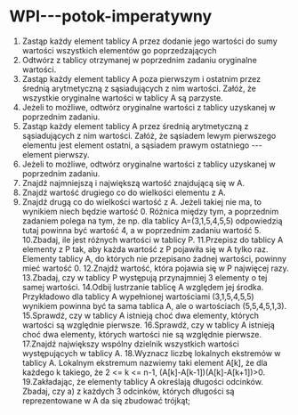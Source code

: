 # WPI---potok-imperatywny

1. Zastąp każdy element tablicy A przez dodanie jego wartości do sumy
wartości wszystkich elementów go poprzedzających
2. Odtwórz z tablicy otrzymanej w poprzednim zadaniu oryginalne wartości.
3. Zastąp każdy element tablicy A poza pierwszym i
ostatnim przez średnią arytmetyczną z sąsiadujących z nim wartości. Załóż,
że wszystkie oryginalne wartości w tablicy A są parzyste.
4. Jeżeli to możliwe, odtwórz oryginalne wartości z tablicy uzyskanej w
poprzednim zadaniu.
5. Zastąp każdy element tablicy A przez średnią arytmetyczną z sąsiadujących
z nim wartości. Załóż, że sąsiadem lewym pierwszego elementu jest element
ostatni, a sąsiadem prawym ostatniego --- element pierwszy.
6. Jeżeli to możliwe, odtwórz oryginalne wartości z tablicy uzyskanej w
poprzednim zadaniu.
7. Znajdź najmniejszą i największą wartość znajdującą się w A.
8. Znajdź wartość drugiego co do wielkości elementu z A.
9. Znajdź drugą co do wielkości wartość z A. Jeżeli takiej nie ma, to
wynikiem niech będzie wartość 0. Różnica między tym, a poprzednim zadaniem
polega na tym, że np. dla tablicy A=(3,1,5,4,5,5) odpowiedzią tutaj
powinna być wartość 4, a w poprzednim zadaniu wartość 5.
10.Zbadaj, ile jest różnych wartości w tablicy P.
11.Przepisz do tablicy A elementy z P tak, aby każda wartość z P pojawiła się
w A tylko raz. Elementy tablicy A, do których nie przepisano żadnej
wartości, powinny mieć wartość 0.
12.Znajdź wartość, która pojawia się w P najwięcej razy.
13.Zbadaj, czy w tablicy P występują przynajmniej 3 elementy o tej samej
wartości.
14.Odbij lustrzanie tablicę A względem jej środka. Przykładowo dla tablicy A
wypełnionej wartościami (3,1,5,4,5,5) wynikiem powinna być ta sama tablica
A, ale o wartościach (5,5,4,5,1,3).
15.Sprawdź, czy w tablicy A istnieją choć dwa elementy, których wartości są
względnie pierwsze.
16.Sprawdź, czy w tablicy A istnieją choć dwa elementy, których wartości nie
są względnie pierwsze.
17.Znajdź największy wspólny dzielnik wszystkich wartości występujących w
tablicy A.
18.Wyznacz liczbę lokalnych ekstremów w tablicy A. Lokalnym ekstremum
nazwiemy taki element A[k], że dla każdego k takiego, że 2 <= k <= n-1,
(A[k]-A[k-1])(A[k]-A[k+1])>0.
19.Zakładając, że elementy tablicy A określają długości odcinków. Zbadaj, czy
a) z każdych 3 odcinków, których długości są reprezentowane w A da się
zbudować trójkąt;
